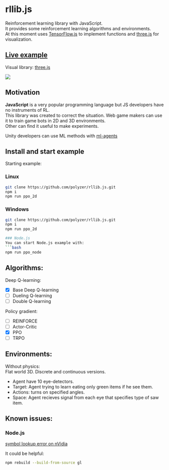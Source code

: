 # rllib.js
Reinforcement learning library with JavaScript.  
It provides some reinforcement learning algorithms and environments.  
At this moment uses [TensorFlow.js](!https://github.com/tensorflow/tfjs) to implement functions and [three.js](!https://threejs.org/) for visualization.

## [Live example](https://polyzer.github.io/rllib/build/ppo-threejs-hungry-jsm.html)
 
Visual library: [three.js](!https://threejs.org/)

![](./readme/output.gif)

## Motivation
**JavaScript** is a very popular programming language but JS developers have no instruments of RL.  
This library was created to correct the situation.
Web game makers can use it to train game bots in 2D and 3D environments.  
Other can find it useful to make experiments.  

Unity developers can use ML methods with [ml-agents](https://github.com/Unity-Technologies/ml-agents)

## Install and start example
Starting example:

### Linux  
```bash
git clone https://github.com/polyzer/rllib.js.git  
npm i   
npm run ppo_2d
```

### Windows  
```bash
git clone https://github.com/polyzer/rllib.js.git  
npm i   
npm run ppo_2d

### Node.js
You can start Node.js example with:
```bash
npm run ppo_node
```


## Algorithms:  
Deep Q-learning:  
- [x] Base Deep Q-learning  
- [ ] Dueling Q-learning  
- [ ] Double Q-learning  

Policy gradient:  
- [ ] REINFORCE  
- [ ] Actor-Critic  
- [x] PPO  
- [ ] TRPO  

## Environments:
Without physics:  
Flat world 3D. 
Discrete and continuous versions.
* Agent have 10 eye-detectors.  
* Target: Agent trying to learn eating only green items if he see them.  
* Actions: turns on specified angles.  
* Space: Agent recieves signal from each eye that specifies type of saw item.  

## Known issues:
### Node.js
[symbol lookup error on nVidia](https://github.com/stackgl/headless-gl/issues/65)

It could be helpful:
```bash
npm rebuild --build-from-source gl
```